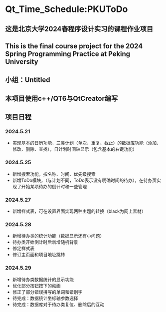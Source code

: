 # Qt_Time_Schedule:PKUToDo
## 这是北京大学2024春程序设计实习的课程作业项目
## This is the final course project for the 2024 Spring Programming Practice at Peking University
## 小组：Untitled
## 本项目使用c++/QT6与QtCreator编写

## 项目日程
### 2024.5.21
  - 实现基本的日历功能，三类计划（单次、重复、截止）的数据库功能（添加、修改、删除、查找），日计划时间轴显示（包含基本的右键功能）   
### 2024.5.25
  - 新增搜索功能，按名称、时间、优先级搜索  
  - 新增ToDo模块，（与计划不同，ToDo表示没有明确时间的待办），在待办页实现了开始某项待办的倒计时和一些管理  
### 2024.5.27  
  - 新增样式表，可在设置界面实现两种主题的转换（black为网上素材）
  
### 2024.5.28
- 新增待办类的统计功能（数据显示还有小问题）
- 待办类开始倒计时后新增随机背景
- 修定样式表
- 修订主页面和项目地址跳转

### 2024.5.29
- 新增待办类数据统计的显示功能
- 优化部分按钮按下的动画
- 修正了部分错误拼写的单词和错别字
- 待完成：数据统计坐标轴参数选择
- 待完成：数据库对于待办类复位、删除后的互动
